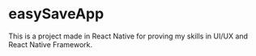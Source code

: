 # easySaveApp
This is a project made in React Native for proving my skills in UI/UX and React Native Framework.
